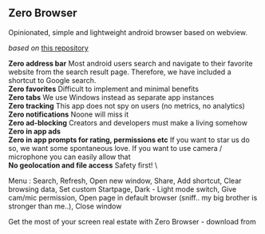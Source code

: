 ## Zero Browser ##
Opinionated, simple and lightweight android browser based on webview.

*based on* [this repository](https://github.com/badener95/Companion-Browser)

**Zero address bar** Most android users search and navigate to their favorite website from the search result page. Therefore, we have included a shortcut to Google search.\
**Zero favorites** Difficult to implement and minimal benefits\
**Zero tabs** We use Windows instead as separate app instances\
**Zero tracking** This app does not spy on users (no metrics, no analytics)\
**Zero notifications** Noone will miss it\
**Zero ad-blocking** Creators and developers must make a living somehow\
**Zero in app ads**\
**Zero in app prompts for rating, permissions etc** If you want to star us do so, we want some spontaneous love. If you want to use camera / microphone you can easily allow that\
**No geolocation and file access** Safety first! \

Menu : Search, Refresh, Open new window, Share, Add shortcut, Clear browsing data, Set custom Startpage, Dark - Light mode switch, Give cam/mic permission, Open page in default browser (sniff.. my big brother is stronger than me..), Close window  

Get the most of your screen real estate with Zero Browser - download from 
